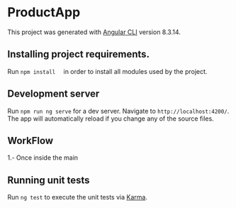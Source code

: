 # ProductApp

This project was generated with [Angular CLI](https://github.com/angular/angular-cli) version 8.3.14.

## Installing project requirements. 

Run `npm install  ` in order to install all modules used by the project. 

## Development server

Run `npm run ng serve` for a dev server. Navigate to `http://localhost:4200/`. The app will automatically reload if you change any of the source files.

## WorkFlow

1.- Once inside the main 

## Running unit tests

Run `ng test` to execute the unit tests via [Karma](https://karma-runner.github.io).


